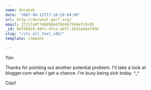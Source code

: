 ```yaml
---
name: docwhat
date: '2007-04-12T17:18:29-04:00'
url: http://docwhat.gerf.org/
email: 2721fe8ffd609b6df0d4b734defc9cd5
_id: 0d7d9d29-48fc-47ce-abf7-2841a64a7936
slug: "/its_all_text_v06/"
template: comment

---
```


Yan:

Thanks for pointing out another potential problem.  I'll take a look at blogger.com when I get a chance.  I'm busy being sick today. ^_^

Ciao!
